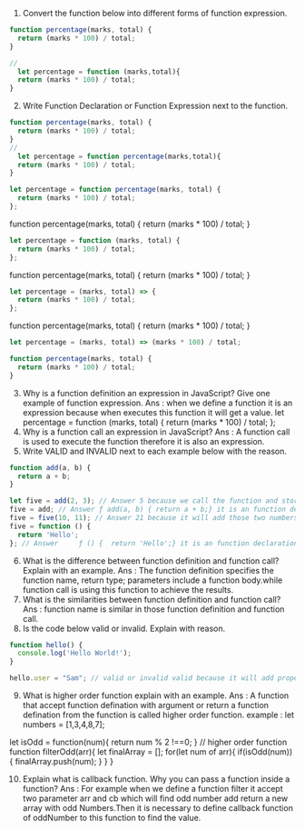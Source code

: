 1. Convert the function below into different forms of function expression.

```js
function percentage(marks, total) {
  return (marks * 100) / total;
}

//
  let percentage = function (marks,total){
  return (marks * 100) / total;
}
```

2. Write Function Declaration or Function Expression next to the function.

```js
function percentage(marks, total) {
  return (marks * 100) / total;
}
// 
  let percentage = function percentage(marks,total){
  return (marks * 100) / total;
}
```

```js
let percentage = function percentage(marks, total) {
  return (marks * 100) / total;
};
```
function percentage(marks, total) {
  return (marks * 100) / total;
}
```js
let percentage = function (marks, total) {
  return (marks * 100) / total;
};
```
function percentage(marks, total) {
  return (marks * 100) / total;
}
```js
let percentage = (marks, total) => {
  return (marks * 100) / total;
};
```
function percentage(marks, total) {
  return (marks * 100) / total;
}
```js
let percentage = (marks, total) => (marks * 100) / total;

function percentage(marks, total) {
  return (marks * 100) / total;
}
```

3. Why is a function definition an expression in JavaScript? Give one example of function expression.
Ans : when we define a function it is an expression because when executes this function it will get a value.
let percentage = function (marks, total) {
  return (marks * 100) / total;
};
4. Why is a function call an expression in JavaScript?
Ans : A function call is used to execute the function therefore it is also an expression.
5. Write VALID and INVALID next to each example below with the reason.

```js
function add(a, b) {
  return a + b;
}

let five = add(2, 3); // Answer 5 because we call the function and store it in a variable five.
five = add; // Answer ƒ add(a, b) { return a + b;} it is an function declaration.
five = five(10, 11); // Answer 21 because it will add those two numbers.
five = function () {
  return 'Hello';
}; // Answer     ƒ () {  return 'Hello';} it is an function declaration.
```

6. What is the difference between function definition and function call? Explain with an example.
Ans : The function definition specifies the function name, return type; parameters include a function body.while function call is using this function to achieve the results.
7. What is the similarities between function definition and function call?
Ans : function name is similar in those function definition and function call.
8. Is the code below valid or invalid. Explain with reason.

```js
function hello() {
  console.log('Hello World!');
}

hello.user = "Sam"; // valid or invalid valid because it will add properties to the function.
```

9. What is higher order function explain with an example.
Ans : A function that accept function defination with argument or return a function defination from the function is called higher order function.
example : 
let numbers = [1,3,4,8,7];

let isOdd = function(num){
  return num % 2  !==0; 
}
// higher order function
function filterOdd(arr){
  let finalArray = [];
  for(let num of arr){
    if(isOdd(num)){
      finalArray.push(num);
    }
  }
}

10. Explain what is callback function. Why you can pass a function inside a function?
Ans : For example when we define a function filter it accept two parameter arr and cb which will find odd number add return a new array with odd Numbers.Then it is necessary to define callback function of oddNumber to this function to find the value.
